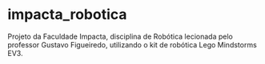 # impacta_robotica
Projeto da Faculdade Impacta, disciplina de Robótica lecionada pelo professor Gustavo Figueiredo, utilizando o kit de robótica Lego Mindstorms EV3.

